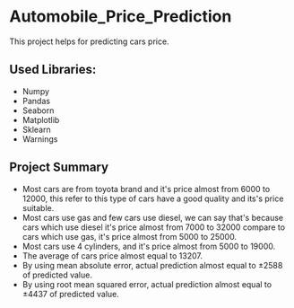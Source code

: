 # Automobile_Price_Prediction
This project helps for predicting cars price.
## Used Libraries:
- Numpy
- Pandas
- Seaborn
- Matplotlib
- Sklearn
- Warnings
## Project Summary
- Most cars are from toyota brand and it's price almost from 6000 to 12000, this refer to this type of cars have a good quality and its's price suitable.
- Most cars use gas and few cars use diesel, we can say that's because cars which use diesel it's price almost from 7000 to 32000 compare to cars which use gas, it's price almost from 5000 to 25000.
- Most cars use 4 cylinders, and it's price almost from 5000 to 19000.
- The average of cars price almost equal to 13207.
- By using mean absolute error, actual prediction almost equal to ±2588 of predicted value.
- By using root mean squared error, actual prediction almost equal to ±4437 of predicted value.
